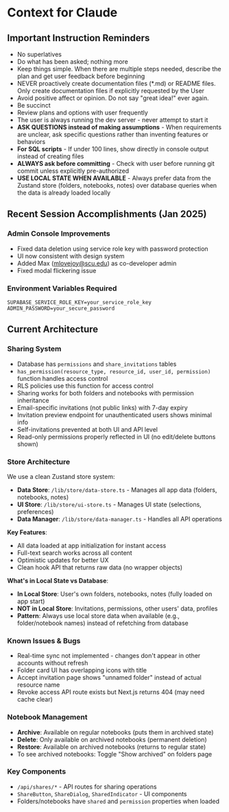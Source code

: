 # Context for Claude

## Important Instruction Reminders

- No superlatives
- Do what has been asked; nothing more
- Keep things simple. When there are multiple steps needed, describe the plan and get user feedback before beginning
- NEVER proactively create documentation files (\*.md) or README files. Only create documentation files if explicitly requested by the User
- Avoid positive affect or opinion. Do not say "great idea!" ever again.
- Be succinct
- Review plans and options with user frequently
- The user is always running the dev server - never attempt to start it
- **ASK QUESTIONS instead of making assumptions** - When requirements are unclear, ask specific questions rather than inventing features or behaviors
- **For SQL scripts** - If under 100 lines, show directly in console output instead of creating files
- **ALWAYS ask before committing** - Check with user before running git commit unless explicitly pre-authorized
- **USE LOCAL STATE WHEN AVAILABLE** - Always prefer data from the Zustand store (folders, notebooks, notes) over database queries when the data is already loaded locally

## Recent Session Accomplishments (Jan 2025)

### Admin Console Improvements

- Fixed data deletion using service role key with password protection
- UI now consistent with design system
- Added Max (mlovejoy@scu.edu) as co-developer admin
- Fixed modal flickering issue

### Environment Variables Required

```
SUPABASE_SERVICE_ROLE_KEY=your_service_role_key
ADMIN_PASSWORD=your_secure_password
```

## Current Architecture

### Sharing System

- Database has `permissions` and `share_invitations` tables
- `has_permission(resource_type, resource_id, user_id, permission)` function handles access control
- RLS policies use this function for access control
- Sharing works for both folders and notebooks with permission inheritance
- Email-specific invitations (not public links) with 7-day expiry
- Invitation preview endpoint for unauthenticated users shows minimal info
- Self-invitations prevented at both UI and API level
- Read-only permissions properly reflected in UI (no edit/delete buttons shown)

### Store Architecture

We use a clean Zustand store system:

- **Data Store**: `/lib/store/data-store.ts` - Manages all app data (folders, notebooks, notes)
- **UI Store**: `/lib/store/ui-store.ts` - Manages UI state (selections, preferences)
- **Data Manager**: `/lib/store/data-manager.ts` - Handles all API operations

**Key Features**:

- All data loaded at app initialization for instant access
- Full-text search works across all content
- Optimistic updates for better UX
- Clean hook API that returns raw data (no wrapper objects)

**What's in Local State vs Database**:

- **In Local Store**: User's own folders, notebooks, notes (fully loaded on app start)
- **NOT in Local Store**: Invitations, permissions, other users' data, profiles
- **Pattern**: Always use local store data when available (e.g., folder/notebook names) instead of refetching from database

### Known Issues & Bugs

- Real-time sync not implemented - changes don't appear in other accounts without refresh
- Folder card UI has overlapping icons with title
- Accept invitation page shows "unnamed folder" instead of actual resource name
- Revoke access API route exists but Next.js returns 404 (may need cache clear)

### Notebook Management

- **Archive**: Available on regular notebooks (puts them in archived state)
- **Delete**: Only available on archived notebooks (permanent deletion)
- **Restore**: Available on archived notebooks (returns to regular state)
- To see archived notebooks: Toggle "Show archived" on folders page

### Key Components

- `/api/shares/*` - API routes for sharing operations
- `ShareButton`, `ShareDialog`, `SharedIndicator` - UI components
- Folders/notebooks have `shared` and `permission` properties when loaded

